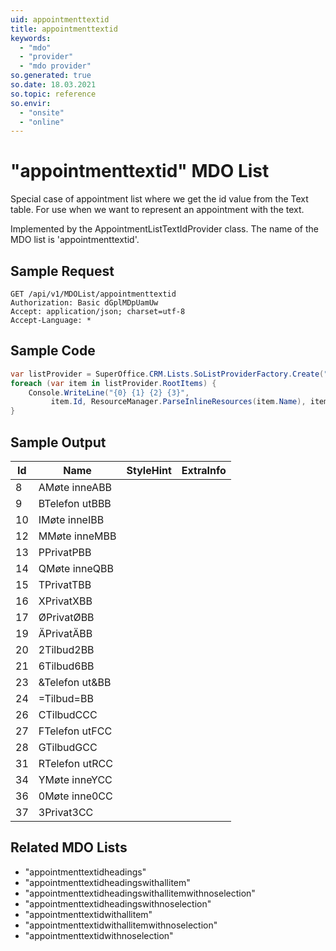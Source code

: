 ```yaml
---
uid: appointmenttextid
title: appointmenttextid
keywords:
  - "mdo"
  - "provider"
  - "mdo provider"
so.generated: true
so.date: 18.03.2021
so.topic: reference
so.envir:
  - "onsite"
  - "online"
---
```


# "appointmenttextid" MDO List
Special case of appointment list where we get the id value from the Text table. For use when we want
to represent an appointment with the text.



Implemented by the <see cref="T:SuperOffice.CRM.Lists.AppointmentListTextIdProvider">AppointmentListTextIdProvider</see> class.
The name of the MDO list is 'appointmenttextid'.




## Sample Request

```http!
GET /api/v1/MDOList/appointmenttextid
Authorization: Basic dGplMDpUamUw
Accept: application/json; charset=utf-8
Accept-Language: *

```

## Sample Code
```cs
var listProvider = SuperOffice.CRM.Lists.SoListProviderFactory.Create("appointmenttextid", forceFlatList: true);
foreach (var item in listProvider.RootItems) {
    Console.WriteLine("{0} {1} {2} {3}", 
         item.Id, ResourceManager.ParseInlineResources(item.Name), item.StyleHint, item.ExtraInfo);
}
```

## Sample Output

|Id   | Name  |StyleHint|ExtraInfo |
| --- | ----- | ------- | -------- |
|8|AMøte inneABB|||
|9|BTelefon utBBB|||
|10|IMøte inneIBB|||
|12|MMøte inneMBB|||
|13|PPrivatPBB|||
|14|QMøte inneQBB|||
|15|TPrivatTBB|||
|16|XPrivatXBB|||
|17|ØPrivatØBB|||
|19|ÄPrivatÄBB|||
|20|2Tilbud2BB|||
|21|6Tilbud6BB|||
|23|&Telefon ut&BB|||
|24|=Tilbud=BB|||
|26|CTilbudCCC|||
|27|FTelefon utFCC|||
|28|GTilbudGCC|||
|31|RTelefon utRCC|||
|34|YMøte inneYCC|||
|36|0Møte inne0CC|||
|37|3Privat3CC|||


## Related MDO Lists

* "appointmenttextidheadings"
* "appointmenttextidheadingswithallitem"
* "appointmenttextidheadingswithallitemwithnoselection"
* "appointmenttextidheadingswithnoselection"
* "appointmenttextidwithallitem"
* "appointmenttextidwithallitemwithnoselection"
* "appointmenttextidwithnoselection"
